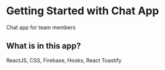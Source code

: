 # Getting Started with Chat App

Chat app for team members

## What is in this app?

ReactJS, CSS, Firebase, Hooks, React Toastify
